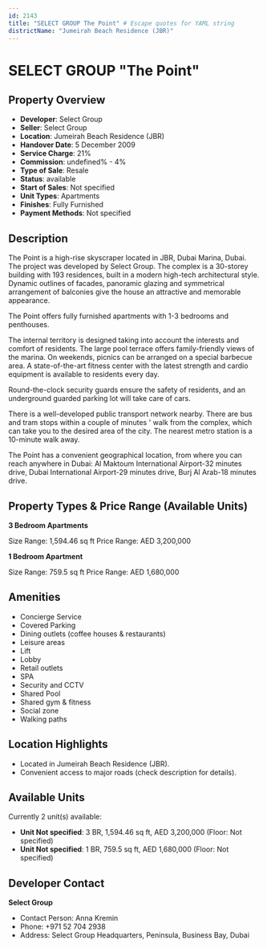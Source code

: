 ```yaml
---
id: 2143
title: "SELECT GROUP The Point" # Escape quotes for YAML string
districtName: "Jumeirah Beach Residence (JBR)"
---
```


# SELECT GROUP "The Point"

## Property Overview
- **Developer**: Select Group
- **Seller**: Select Group
- **Location**: Jumeirah Beach Residence (JBR)
- **Handover Date**: 5 December 2009
- **Service Charge**: 21%
- **Commission**: undefined% - 4%
- **Type of Sale**: Resale
- **Status**: available
- **Start of Sales**: Not specified
- **Unit Types**: Apartments
- **Finishes**: Fully Furnished
- **Payment Methods**: Not specified

## Description
The Point is a high-rise skyscraper located in JBR, Dubai Marina, Dubai. The project was developed by Select Group. The complex is a 30-storey building with 193 residences, built in a modern high-tech architectural style. Dynamic outlines of facades, panoramic glazing and symmetrical arrangement of balconies give the house an attractive and memorable appearance. 

The Point offers fully furnished apartments with 1-3 bedrooms and penthouses. 

The internal territory is designed taking into account the interests and comfort of residents. The large pool terrace offers family-friendly views of the marina. On weekends, picnics can be arranged on a special barbecue area. A state-of-the-art fitness center with the latest strength and cardio equipment is available to residents every day. 

Round-the-clock security guards ensure the safety of residents, and an underground guarded parking lot will take care of cars. 

There is a well-developed public transport network nearby. There are bus and tram stops within a couple of minutes ' walk from the complex, which can take you to the desired area of the city. The nearest metro station is a 10-minute walk away. 

The Point has a convenient geographical location, from where you can reach anywhere in Dubai: Al Maktoum International Airport-32 minutes drive, Dubai International Airport-29 minutes drive, Burj Al Arab-18 minutes drive.

## Property Types & Price Range (Available Units)
**3 Bedroom Apartments**

Size Range: 1,594.46 sq ft
Price Range: AED 3,200,000

**1 Bedroom Apartment**

Size Range: 759.5 sq ft
Price Range: AED 1,680,000

## Amenities
- Concierge Service
- Covered Parking
- Dining outlets  (coffee houses & restaurants)
- Leisure areas
- Lift
- Lobby
- Retail outlets
- SPA
- Security and CCTV
- Shared Pool
- Shared gym & fitness
- Social zone
- Walking paths

## Location Highlights
- Located in Jumeirah Beach Residence (JBR).
- Convenient access to major roads (check description for details).

## Available Units
Currently 2 unit(s) available:
- **Unit Not specified**: 3 BR, 1,594.46 sq ft, AED 3,200,000 (Floor: Not specified)
- **Unit Not specified**: 1 BR, 759.5 sq ft, AED 1,680,000 (Floor: Not specified)

## Developer Contact
**Select Group**
- Contact Person: Anna Kremin
- Phone: +971 52 704 2938
- Address: Select Group Headquarters, Peninsula, Business Bay, Dubai

